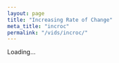 ```yaml
---
layout: page
title: "Increasing Rate of Change"
meta_title: "incroc"
permalink: "/vids/incroc/"
---
```



<html>
<head>
<script>

function setCookie(cname,cvalue,exdays) {
    var d = new Date();
    d.setTime(d.getTime() + (exdays*24*60*60*1000));
    var expires = "expires=" + d.toGMTString();
    document.cookie = cname + "=" + cvalue + ";" + expires + ";path=/";
}

function getCookie(cname) {
    var name = cname + "=";
    var decodedCookie = decodeURIComponent(document.cookie);
    var ca = decodedCookie.split(';');
    for(var i = 0; i < ca.length; i++) {
        var c = ca[i];
        while (c.charAt(0) == ' ') {
            c = c.substring(1);
        }
        if (c.indexOf(name) == 0) {
            return c.substring(name.length, c.length);
        }
    }
    return "";
}

function checkCookie() {
    var vidchoice=getCookie("incroc");
    if (vidchoice==1){window.location.href = "https://ximera.osu.edu/fall18calcvids/o/incroc/name";}
    else if (vidchoice==2){window.location.href = "https://ximera.osu.edu/fall18calcvids/q/incroc/name";}
    else if (vidchoice==3){window.location.href = "https://ximera.osu.edu/fall18calcvids/v/incroc/name";}
    else if (vidchoice==4){window.location.href = "https://ximera.osu.edu/fall18calcvids/c/incroc/name";}
    else {
      var forwardchoice=Math.random();
      if (forwardchoice <= 0.25 ){
        setCookie("incroc", 1, 365);
        checkCookie();
        }
      else if (forwardchoice <= 0.5 ){
        setCookie("incroc", 2, 365);
        checkCookie();
        }
      else if (forwardchoice <= 0.75 ){
        setCookie("incroc", 3, 365);
        checkCookie();
        }
      else {
        setCookie("incroc", 4, 365);
        checkCookie();
        }
      }
}


</script>
</head>
<body onload="checkCookie()">
Loading...
</body>
</html>
